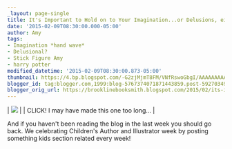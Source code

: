 ```yaml
---
_layout: page-single
title: It's Important to Hold on to Your Imagination...or Delusions, either works.
date: '2015-02-09T08:30:00.000-05:00'
author: Amy
tags:
- Imagination *hand wave*
- Delusional?
- Stick Figure Amy
- harry potter
modified_datetime: '2015-02-09T08:30:00.873-05:00'
thumbnail: https://4.bp.blogspot.com/-G2zjMjmT8FM/VNfRswoGbgI/AAAAAAAAAus/Zl9-cgheIh4/s72-c/Amy%2BStick.png
blogger_id: tag:blogger.com,1999:blog-5767374071871443859.post-5927034991773410619
blogger_orig_url: https://brooklinebooksmith.blogspot.com/2015/02/its-important-to-hold-on-to-your.html
---
```

| [![](https://4.bp.blogspot.com/-G2zjMjmT8FM/VNfRswoGbgI/AAAAAAAAAus/Zl9-cgheIh4/s1600/Amy%2BStick.png)](https://4.bp.blogspot.com/-G2zjMjmT8FM/VNfRswoGbgI/AAAAAAAAAus/Zl9-cgheIh4/s1600/Amy%2BStick.png) |
| CLICK! I may have made this one too long... |

And if you haven't been reading the blog in the last week you should go back. We celebrating Children's Author and Illustrator week by posting something kids section related every week!